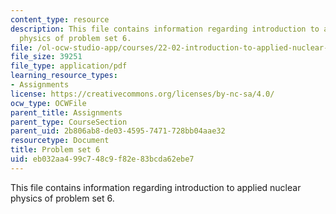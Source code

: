 ```yaml
---
content_type: resource
description: This file contains information regarding introduction to applied nuclear
  physics of problem set 6.
file: /ol-ocw-studio-app/courses/22-02-introduction-to-applied-nuclear-physics-spring-2012/eb032aa499c748c9f82e83bcda62ebe7_MIT22_02S12_pset6.pdf
file_size: 39251
file_type: application/pdf
learning_resource_types:
- Assignments
license: https://creativecommons.org/licenses/by-nc-sa/4.0/
ocw_type: OCWFile
parent_title: Assignments
parent_type: CourseSection
parent_uid: 2b806ab8-de03-4595-7471-728bb04aae32
resourcetype: Document
title: Problem set 6
uid: eb032aa4-99c7-48c9-f82e-83bcda62ebe7
---
```

This file contains information regarding introduction to applied nuclear physics of problem set 6.